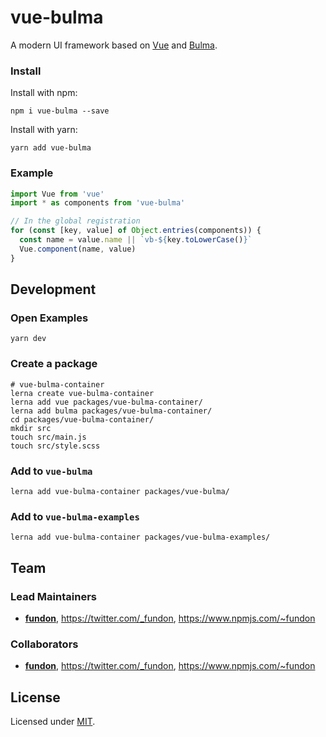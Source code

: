 # vue-bulma

A modern UI framework based on [Vue] and [Bulma].

### Install

Install with npm:

```
npm i vue-bulma --save
```

Install with yarn:

```
yarn add vue-bulma
```

### Example

```js
import Vue from 'vue'
import * as components from 'vue-bulma'

// In the global registration
for (const [key, value] of Object.entries(components)) {
  const name = value.name || `vb-${key.toLowerCase()}`
  Vue.component(name, value)
}
```

## Development

### Open Examples

```
yarn dev
```

### Create a package

```
# vue-bulma-container
lerna create vue-bulma-container
lerna add vue packages/vue-bulma-container/
lerna add bulma packages/vue-bulma-container/
cd packages/vue-bulma-container/
mkdir src
touch src/main.js
touch src/style.scss
```

### Add to `vue-bulma`

```
lerna add vue-bulma-container packages/vue-bulma/
```

### Add to `vue-bulma-examples`

```
lerna add vue-bulma-container packages/vue-bulma-examples/
```

## Team

### Lead Maintainers

- [**fundon**](https://github.com/fundon), <https://twitter.com/_fundon>, <https://www.npmjs.com/~fundon>

### Collaborators

- [**fundon**](https://github.com/fundon), <https://twitter.com/_fundon>, <https://www.npmjs.com/~fundon>

## License

Licensed under [MIT](./LICENSE).

[vue]: https://vuejs.org
[bulma]: https://bulma.io
